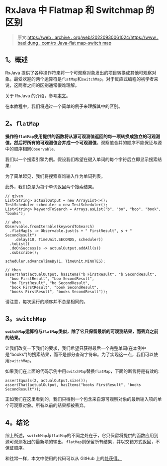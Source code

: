 # RxJava 中 Flatmap 和 Switchmap 的区别

> 原文:[https://web . archive . org/web/20220930061024/https://www . bael dung . com/rx Java-flat map-switch map](https://web.archive.org/web/20220930061024/https://www.baeldung.com/rxjava-flatmap-switchmap)

## **1。概述**

RxJava 提供了各种操作符来将一个可观察对象发出的项目转换成其他可观察对象。最受欢迎的两个运算符是`flatMap`和`switchMap`。对于反应式编程的初学者来说，这两者之间的区别通常很难理解。

关于 RxJava 的介绍，参考[本文](/web/20220626195311/https://www.baeldung.com/rx-java)。

在本教程中，我们将通过一个简单的例子来理解其中的区别。

## **2。`flatMap`**

**操作符`flatMap`使用提供的函数将从源可观测值返回的每一项转换成独立的可观测值，然后将所有的可观测值合并成一个可观测值**。观察值合并的顺序不能保证与源中的顺序相同`Observable.`

我们以一个搜索引擎为例。假设我们希望在键入单词的每个字符后立即显示搜索结果:

为了简单起见，我们将搜索查询输入作为单词列表。

此外，我们总是为每个单词返回两个搜索结果。

```
// given
List<String> actualOutput = new ArrayList<>();
TestScheduler scheduler = new TestScheduler();
List<String> keywordToSearch = Arrays.asList("b", "bo", "boo", "book", "books");

// when
Observable.fromIterable(keywordToSearch)
  .flatMap(s -> Observable.just(s + " FirstResult", s + " SecondResult")
    .delay(10, TimeUnit.SECONDS, scheduler))
  .toList()
  .doOnSuccess(s -> actualOutput.addAll(s))
  .subscribe();

scheduler.advanceTimeBy(1, TimeUnit.MINUTES);

// then
assertThat(actualOutput, hasItems("b FirstResult", "b SecondResult",
  "boo FirstResult", "boo SecondResult",
  "bo FirstResult", "bo SecondResult",
  "book FirstResult", "book SecondResult",
  "books FirstResult", "books SecondResult"));
```

请注意，每次运行的顺序并不总是相同的。

## **3。`switchMap`**

**`switchMap`运算符与`flatMap`类似，除了它只保留最新的可观测结果，而丢弃之前的结果。**

让我们改变一下我们的要求，我们希望只获得最后一个完整单词(在本例中是“books”)的搜索结果，而不是部分查询字符串。为了实现这一点，我们可以使用`switchMap`。

如果我们在上面的代码示例中用`switchMap`替换`flatMap`，下面的断言将是有效的:

```
assertEquals(2, actualOutput.size());
assertThat(actualOutput, hasItems("books FirstResult", "books SecondResult"));
```

正如我们在这里看到的，我们只得到一个包含来自源可观察对象的最新输入项的单个可观察对象。所有以前的结果都被丢弃。

## **4。结论**

综上所述，`switchMap`与`flatMap`的不同之处在于，它只保留将提供的函数应用到源可观测发出的最新项的输出，`flatMap`则保留所有结果，并以交错方式返回，不保证顺序。

和往常一样，本文中使用的代码可以从 GitHub 上的[处获得。](https://web.archive.org/web/20220626195311/https://github.com/eugenp/tutorials/tree/master/rxjava-modules/rxjava-core)